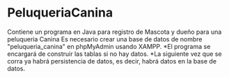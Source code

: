 # PeluqueriaCanina
Contiene un programa en Java para registro de Mascota y dueño para una peluqueria Canina
Es necesario crear una base de datos de nombre "peluqueria_canina" en phpMyAdmin usando XAMPP.
   *El programa se encargará de construir las tablas si no hay datos. 
   *La siguiente vez que se corra ya habrá persistencia de datos, es decir, habrá datos en la base de datos.
